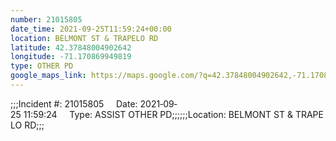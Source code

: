 ```yaml
---
number: 21015805
date_time: 2021-09-25T11:59:24+00:00
location: BELMONT ST & TRAPELO RD
latitude: 42.37848004902642
longitude: -71.170869949819
type: OTHER PD
google_maps_link: https://maps.google.com/?q=42.37848004902642,-71.170869949819
---
```


;;;Incident #: 21015805     Date: 2021‐09‐25 11:59:24     Type: ASSIST OTHER PD;;;;;;Location: BELMONT ST & TRAPELO RD;;;
